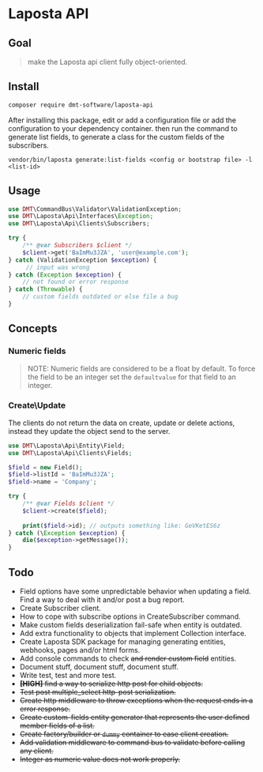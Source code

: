 # Laposta API 

## Goal

> make the Laposta api client fully object-oriented.

## Install

```bash
composer require dmt-software/laposta-api
```

After installing this package, edit or add a configuration file or add the configuration to your dependency container.
then run the command to generate list fields, to generate a class for the custom fields of the subscribers.

```
vendor/bin/laposta generate:list-fields <config or bootstrap file> -l <list-id> 
```

## Usage

```php
use DMT\CommandBus\Validator\ValidationException;
use DMT\Laposta\Api\Interfaces\Exception;
use DMT\Laposta\Api\Clients\Subscribers;

try {
    /** @var Subscribers $client */
    $client->get('BaImMu3JZA', 'user@example.com');
} catch (ValidationException $exception) {
     // input was wrong 
} catch (Exception $exception) {
    // not found or error response
} catch (Throwable) {
    // custom fields outdated or else file a bug 
}
```

## Concepts

### Numeric fields

> NOTE: Numeric fields are considered to be a float by default.
> To force the field to be an integer set the `defaultvalue` for that field to an integer.

### Create\Update

The clients do not return the data on create, update or delete actions, instead 
they update the object send to the server. 

```php
use DMT\Laposta\Api\Entity\Field;
use DMT\Laposta\Api\Clients\Fields;

$field = new Field();
$field->listId = 'BaImMu3JZA';
$field->name = 'Company';

try {
    /** @var Fields $client */
    $client->create($field);
    
    print($field->id); // outputs something like: GeVKetES6z
} catch (\Exception $exception) {
    die($exception->getMessage());
}
```

## Todo

* Field options have some unpredictable behavior when updating a field.
  Find a way to deal with it and/or post a bug report.
* Create Subscriber client.
* How to cope with subscribe options in CreateSubscriber command.
* Make custom fields deserialization fail-safe when entity is outdated. 
* Add extra functionality to objects that implement Collection interface.
* Create Laposta SDK package for managing generating entities, webhooks, pages and/or html forms.
* Add console commands to check ~~and render custom field~~ entities.
* Document stuff, document stuff, document stuff.
* Write test, test and more test.
* ~~__[HIGH]__ find a way to serialize http post for child objects.~~
* ~~Test post multiple_select http-post serialization.~~
* ~~Create http middleware to throw exceptions when the request ends in a error response.~~
* ~~Create custom-fields entity generator that represents the user defined member fields of a list.~~
* ~~Create factory/builder or `dummy` container to ease client creation.~~ 
* ~~Add validation middleware to command bus to validate before calling any client.~~
* ~~Integer as numeric value does not work properly.~~
